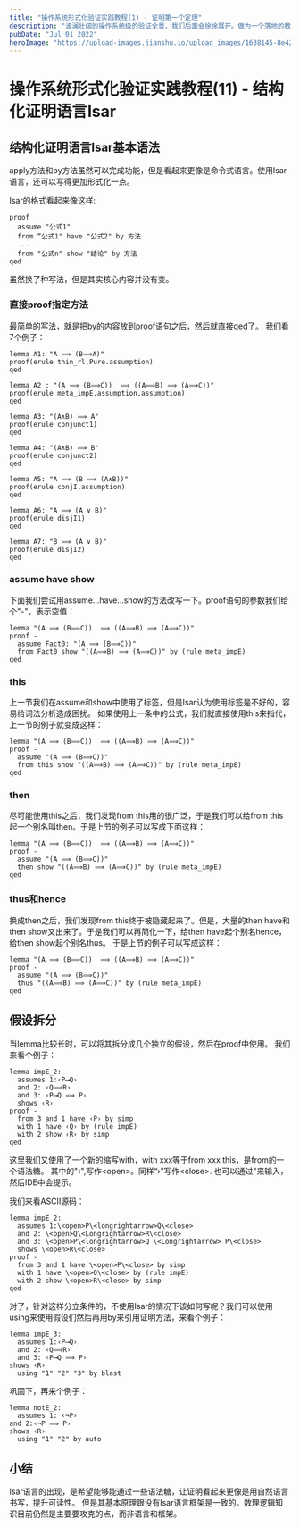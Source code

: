 ```yaml
---
title: "操作系统形式化验证实践教程(1) - 证明第一个定理"
description: "波澜壮阔的操作系统级的验证全景，我们后面会徐徐展开。做为一个落地的教程，我们千里之行始于足下，先从Isabelle/HOL工具的使用开始说起。"
pubDate: "Jul 01 2022"
heroImage: "https://upload-images.jianshu.io/upload_images/1638145-8e4275af60afb16e.png?imageMogr2/auto-orient/strip%7CimageView2/2/w/1240"
---
```


# 操作系统形式化验证实践教程(11) - 结构化证明语言Isar

## 结构化证明语言Isar基本语法

apply方法和by方法虽然可以完成功能，但是看起来更像是命令式语言。使用Isar语言，还可以写得更加形式化一点。

Isar的格式看起来像这样:
```
proof
  assume "公式1"
  from “公式1" have "公式2" by 方法
  ...
  from "公式n" show "结论" by 方法
qed
```

虽然换了种写法，但是其实核心内容并没有变。

### 直接proof指定方法

最简单的写法，就是把by的内容放到proof语句之后，然后就直接qed了。
我们看7个例子：
```lsar
lemma A1: "A ⟹ (B⟹A)"
proof(erule thin_rl,Pure.assumption)
qed

lemma A2 : "(A ⟹ (B⟹C))  ⟹ ((A⟹B) ⟹ (A⟹C))"
proof(erule meta_impE,assumption,assumption)
qed

lemma A3: "(A∧B) ⟹ A"
proof(erule conjunct1)
qed

lemma A4: "(A∧B) ⟹ B"
proof(erule conjunct2)
qed

lemma A5: "A ⟹ (B ⟹ (A∧B))"
proof(erule conjI,assumption)
qed

lemma A6: "A ⟹ (A ∨ B)"
proof(erule disjI1)
qed

lemma A7: "B ⟹ (A ∨ B)"
proof(erule disjI2)
qed
```

### assume have show

下面我们尝试用assume...have...show的方法改写一下。proof语句的参数我们给个"-"，表示空值：
```Isar
lemma "(A ⟹ (B⟹C))  ⟹ ((A⟹B) ⟹ (A⟹C))"
proof -
  assume Fact0: "(A ⟹ (B⟹C))"
  from Fact0 show "((A⟹B) ⟹ (A⟹C))" by (rule meta_impE)
qed
```

### this

上一节我们在assume和show中使用了标签，但是Isar认为使用标签是不好的，容易给词法分析造成困扰。
如果使用上一条中的公式，我们就直接使用this来指代，上一节的例子就变成这样：
```isar
lemma "(A ⟹ (B⟹C))  ⟹ ((A⟹B) ⟹ (A⟹C))"
proof -
  assume "(A ⟹ (B⟹C))"
  from this show "((A⟹B) ⟹ (A⟹C))" by (rule meta_impE)
qed
```

### then

尽可能使用this之后，我们发现from this用的很广泛，于是我们可以给from this起一个别名叫then。于是上节的例子可以写成下面这样：
```isar
lemma "(A ⟹ (B⟹C))  ⟹ ((A⟹B) ⟹ (A⟹C))"
proof -
  assume "(A ⟹ (B⟹C))"
  then show "((A⟹B) ⟹ (A⟹C))" by (rule meta_impE)
qed
```

### thus和hence

换成then之后，我们发现from this终于被隐藏起来了。但是，大量的then have和then show又出来了。于是我们可以再简化一下，给then have起个别名hence，给then show起个别名thus。
于是上节的例子可以写成这样：
```isar
lemma "(A ⟹ (B⟹C))  ⟹ ((A⟹B) ⟹ (A⟹C))"
proof -
  assume "(A ⟹ (B⟹C))"
  thus "((A⟹B) ⟹ (A⟹C))" by (rule meta_impE)
qed
```

## 假设拆分

当lemma比较长时，可以将其拆分成几个独立的假设，然后在proof中使用。
我们来看个例子：

```isar
lemma impE_2:
  assumes 1:‹P⟶Q›
  and 2: ‹Q⟹R›
  and 3: ‹P⟶Q ⟹ P›
  shows ‹R›
proof -
  from 3 and 1 have ‹P› by simp
  with 1 have ‹Q› by (rule impE)
  with 2 show ‹R› by simp
qed
```

这里我们又使用了一个新的缩写with，with xxx等于from xxx this，是from的一个语法糖。
其中的"‹",写作\<open>。同样“›”写作\<close>. 也可以通过"来输入，然后IDE中会提示。

我们来看ASCII源码：
```
lemma impE_2:
  assumes 1:\<open>P\<longrightarrow>Q\<close>
  and 2: \<open>Q\<Longrightarrow>R\<close>
  and 3: \<open>P\<longrightarrow>Q \<Longrightarrow> P\<close>
  shows \<open>R\<close>
proof -
  from 3 and 1 have \<open>P\<close> by simp
  with 1 have \<open>Q\<close> by (rule impE)
  with 2 show \<open>R\<close> by simp
qed
``` 

对了，针对这样分立条件的，不使用Isar的情况下该如何写呢？我们可以使用using来使用假设们然后再用by来引用证明方法，来看个例子：
```
lemma impE_3:
  assumes 1:‹P⟶Q›
  and 2: ‹Q⟹R›
  and 3: ‹P⟶Q ⟹ P›
shows ‹R›
  using "1" "2" "3" by blast
```

巩固下，再来个例子：
```
lemma notE_2:
  assumes 1: ‹¬P›
and 2:‹¬P ⟹ P›
shows ‹R›
  using "1" "2" by auto
```

## 小结

Isar语言的出现，是希望能够能通过一些语法糖，让证明看起来更像是用自然语言书写，提升可读性。
但是其基本原理跟没有Isar语言框架是一致的。数理逻辑知识目前仍然是主要要攻克的点，而非语言和框架。
